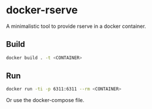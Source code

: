 # docker-rserve

A minimalistic tool to provide rserve in a docker container.

## Build

```bash
docker build . -t <CONTAINER>
```

## Run

```bash
docker run -ti -p 6311:6311 --rm <CONTAINER>
```

Or use the docker-compose file.

